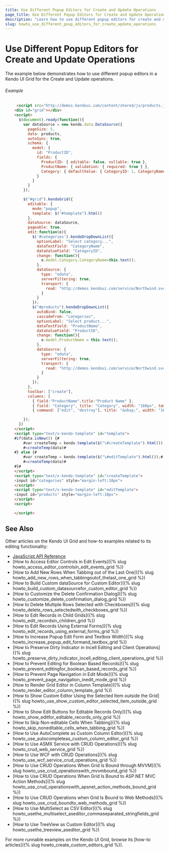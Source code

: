 ```yaml
---
title: Use Different Popup Editors for Create and Update Operations
page_title: Use Different Popup Editors for Create and Update Operations | Kendo UI Grid
description: "Learn how to use different popup editors for create and update operations in the Kendo UI Grid widget."
slug: howto_use_different_poup_editors_for_create_update_operations
---
```


# Use Different Popup Editors for Create and Update Operations

The example below demonstrates how to use different popup editors in a Kendo UI Grid for the Create and Update operations.

###### Example

```html
     <script src="http://demos.kendoui.com/content/shared/js/products.js"></script>
    <div id="grid"></div>
    <script>  
      $(document).ready(function(){
        var dataSource = new kendo.data.DataSource({
          pageSize: 5,
          data: products,
          autoSync: true,
          schema: {
            model: {
              id: "ProductID",
              fields: {
                ProductID: { editable: false, nullable: true },
                ProductName: { validation: { required: true } },
                Category: { defaultValue: { CategoryID: 1, CategoryName: "Beverages"} }
              }
            }
          }
        });

        $("#grid").kendoGrid({
          editable: {
            mode:"popup",
            template: $("#template").html()
          },
          dataSource: dataSource,
          pageable: true,      
          edit:function(e){
            $('#categories').kendoDropDownList({
              optionLabel: "Select category...",
              dataTextField: "CategoryName",
              dataValueField: "CategoryID",
              change: function(){
                e.model.Category.CategoryName=this.text();
              },
              dataSource: {
                type: "odata",
                serverFiltering: true,
                transport: {
                  read: "http://demos.kendoui.com/service/Northwind.svc/Categories"
                }
              }
            });
            $("#products").kendoDropDownList({
              autoBind: false,
              cascadeFrom: "categories",
              optionLabel: "Select product...",
              dataTextField: "ProductName",
              dataValueField: "ProductID",
              change: function(){
                e.model.ProductName = this.text();
              },
              dataSource: {
                type: "odata",
                serverFiltering: true,
                transport: {
                  read: "http://demos.kendoui.com/service/Northwind.svc/Products"
                }
              }
            });
          },
          toolbar: ["create"],
          columns: [
            { field:"ProductName",title:"Product Name" },
            { field: "Category", title: "Category", width: "160px", template: "#=Category.CategoryName#" },
            { command: ["edit", "destroy"], title: "&nbsp;", width: "160px" }]

        }); 
      })
    </script>  
    <script type="text/x-kendo-template" id="template">    
    #if(data.isNew()) {#
        #var createTemp = kendo.template($("\#createTemplate").html());#
        #=createTemp(data)#
    #} else {#
        #var createTemp = kendo.template($("\#editTemplate").html());#
        #=createTemp(data)#
    #}#
    </script>
    <script type="text/x-kendo-template" id="createTemplate">    
    <input id="categories" style="margin-left:10px">
    </script>
    <script type="text/x-kendo-template" id="editTemplate">    
    <input id="products" style="margin-left:10px">
    </script>
    <script>

    </script>
```

## See Also

Other articles on the Kendo UI Grid and how-to examples related to its editing functionality:

* [JavaScript API Reference](/api/javascript/ui/grid)
* [How to Access Editor Controls in Edit Events]({% slug howto_access_editor_controlsin_edit_events_grid %})
* [How to Add New Rows When Tabbing out of the Last One]({% slug howto_add_new_rows_when_tabbingoutof_thelast_one_grid %})
* [How to Build Custom dataSource for Custom Editor]({% slug howto_build_custom_datasourcefor_custom_editor_grid %})
* [How to Customize the Delete Confirmation Dialog]({% slug howto_customize_delete_confirmation_dialog_grid %})
* [How to Delete Multiple Rows Selected with Checkboxes]({% slug howto_delete_rows_selectedwith_checkboxes_grid %})
* [How to Edit Records in Child Grids]({% slug howto_edit_recordsin_children_grid %})
* [How to Edit Records Using External Forms]({% slug howto_edit_records_using_external_forms_grid %})
* [How to Increase Popup Edit Form and Textbox Width]({% slug howto_increase_popup_edit_formand_textbox_grid %})
* [How to Preserve Dirty Indicator in Incell Editing and Client Operations]({% slug howto_preserve_dirty_indicator_incell_editing_client_operations_grid %})
* [How to Prevent Editing for Boolean Based Records]({% slug howto_prevent_editingfor_boolean_based_records_grid %})
* [How to Prevent Page Navigation in Edit Mode]({% slug howto_prevent_page_navigation_inedit_mode_grid %})
* [How to Render Grid Editor in Column Template]({% slug howto_render_editor_column_template_grid %})
* [How to Show Custom Editor Using the Selected Item outside the Grid]({% slug howto_use_show_custom_editor_selected_item_outside_grid %})
* [How to Show Edit Buttons for Editable Records Only]({% slug howto_show_editfor_editable_records_only_grid %})
* [How to Skip Non-editable Cells When Tabbing]({% slug howto_skip_noneditable_cells_when_tabbing_grid %})
* [How to Use AutoComplete as Custom Column Editor]({% slug howto_use_autocompleteas_custom_column_editor_grid %})
* [How to Use ASMX Service with CRUD Operations]({% slug howto_crud_web_service_grid %})
* [How to Use WCF with CRUD Operations]({% slug howto_use_wcf_service_crud_operations_grid %})
* [How to Use CRUD Operations When Grid Is Bound through MVVM]({% slug howto_use_crud_operationswith_mvvmbound_grid %})
* [How to Use CRUD Operations When Grid Is Bound to ASP.NET MVC Action Methods]({% slug howto_use_crud_operationswith_apsnet_action_methods_bound_grid %})
* [How to Use CRUD Operations when Grid Is Bound to Web Methods]({% slug howto_use_crud_boundto_web_methods_grid %})
* [How to Use MultiSelect as CSV Editor]({% slug howto_usethe_multiselect_aseditor_commaseparated_stringfields_grid %})
* [How to Use TreeView as Custom Editor]({% slug howto_usethe_treeview_aseditor_grid %})

For more runnable examples on the Kendo UI Grid, browse its [how-to articles]({% slug howto_create_custom_editors_grid %}).
